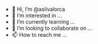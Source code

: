 - 👋 Hi, I’m @asilvalorca
- 👀 I’m interested in ...
- 🌱 I’m currently learning ...
- 💞️ I’m looking to collaborate on ...
- 📫 How to reach me ...

<!---
asilvalorca/asilvalorca is a ✨ special ✨ repository because its `README.md` (this file) appears on your GitHub profile.
You can click the Preview link to take a look at your changes.
--->

